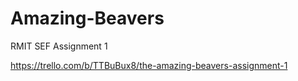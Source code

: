 # Amazing-Beavers
RMIT SEF Assignment 1


https://trello.com/b/TTBuBux8/the-amazing-beavers-assignment-1
